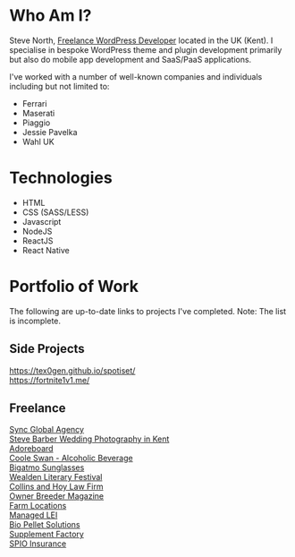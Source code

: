 # Who Am I?
Steve North, [Freelance WordPress Developer](https://freelancedeveloperkent.co.uk/) located in the UK (Kent). I specialise in bespoke WordPress theme and plugin development primarily but also do mobile app development and SaaS/PaaS applications.

I've worked with a number of well-known companies and individuals including but not limited to:
- Ferrari
- Maserati
- Piaggio
- Jessie Pavelka
- Wahl UK

# Technologies
- HTML
- CSS (SASS/LESS)
- Javascript
- NodeJS
- ReactJS
- React Native

# Portfolio of Work
The following are up-to-date links to projects I've completed. Note: The list is incomplete.

## Side Projects
https://tex0gen.github.io/spotiset/<br />
https://fortnite1v1.me/

## Freelance
[Sync Global Agency](https://wearesync.global)<br />
[Steve Barber Wedding Photography in Kent](https://stevebarberphotography.com)<br />
[Adoreboard](https://adoreboard.com/)<br />
[Coole Swan - Alcoholic Beverage](https://cooleswan.com/)<br />
[Bigatmo Sunglasses](https://bigatmo.com/)<br />
[Wealden Literary Festival](https://wealdenliteraryfestival.co.uk/)<br />
[Collins and Hoy Law Firm](https://collinshoy.com/)<br />
[Owner Breeder Magazine](https://theownerbreeder.com/)<br />
[Farm Locations](https://farmlocations.co.uk/)<br />
[Managed LEI](https://managedlei.com/)<br />
[Bio Pellet Solutions](https://biopelletsolutions.co.uk/)<br />
[Supplement Factory](https://supplementfactoryuk.com/)<br />
[SPIO Insurance](https://stopputtingitoff.co.uk)<br />
